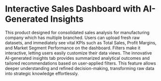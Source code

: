 # Interactive Sales Dashboard with AI-Generated Insights
This product designed for consolidated sales analysis for manufacturing company which has multiple branched. 
Users can upload fresh raw datasets, and immediately see vital KPIs such as Total Sales, Profit Margins, and Market Segment Performance on the dashboard. Filters make it interactive, letting users easily customize their data views. The innovative AI-generated insights tab provides summarized analytical outcomes and tailored recommendations based on user-applied filters. This feature allows deeper understanding and refined decision-making, transforming raw data into strategic knowledge effortlessly.

